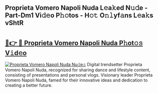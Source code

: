 ## Proprieta Vomero Napoli Nuda L𝚎a𝚔ed N𝚞𝚍e - Part-Dm1 Vi𝚍𝚎o P𝚑𝚘tos - H𝚘𝚝 O𝚗𝚕yf𝚊ns L𝚎a𝚔s vShtR

# <h2><a href="http://kfckuc.oniu.top/?m=Proprieta+Vomero+Napoli+Nuda">🔗👉 🔴 Proprieta Vomero Napoli Nuda P𝚑ot𝚘𝚜 V𝚒d𝚎o</a></h2>

[![Proprieta Vomero Napoli Nuda Nu𝚍e𝚜](https://i.imgur.com/0qMVB7G.gif)](http://kfckuc.oniu.top/?m=Proprieta+Vomero+Napoli+Nuda)
Digital trendsetter Proprieta Vomero Napoli Nuda, recognized for sharing dance and lifestyle content, consisting of presentations and personal vlogs. Visionary leader Proprieta Vomero Napoli Nuda, famed for their innovative ideas and dedication to creating a better future.  
